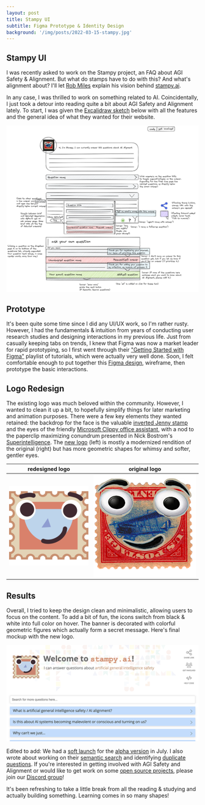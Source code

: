 ```yaml
---
layout: post
title: Stampy UI
subtitle: Figma Prototype & Identity Design
background: '/img/posts/2022-03-15-stampy.jpg'
---
```


## Stampy UI

I was recently asked to work on the Stampy project, an FAQ about AGI Safety & Alignment. But what do stamps have to do with this? And what's alignment about? I'll let [Rob Miles](https://www.youtube.com/c/robertmilesai) explain his vision behind [stampy.ai](https://stampy.ai/wiki/Stampy).

In any case, I was thrilled to work on something related to AI. Coincidentally, I just took a detour into reading quite a bit about AGI Safety and Alignment lately. To start, I was given the [Excalidraw sketch](https://excalidraw.com/) below with all the features and the general idea of what they wanted for their website.

![Original Requirements Sketch](/img/posts/2022-03-15-stampy-sketch.png)

## Prototype

It's been quite some time since I did any UI/UX work, so I'm rather rusty. However, I had the fundamentals & intuition from years of conducting user research studies and designing interactions in my previous life. Just from casually keeping tabs on trends, I knew that Figma was now a market leader for rapid prototyping, so I first went through their ["Getting Started with Figma"](https://www.youtube.com/watch?v=Cx2dkpBxst8&list=PLXDU_eVOJTx7QHLShNqIXL1Cgbxj7HlN4) playlist of tutorials, which were actually very well done. Soon, I felt comfortable enough to put together this [Figma design](https://www.figma.com/proto/gm06d1l5stMlnKxeElWBEc/Stampy-AI-Alignment-FAQ?node-id=116%3A415), wireframe, then prototype the basic interactions.

## Logo Redesign

The existing logo was much beloved within the community. However, I wanted to clean it up a bit, to hopefully simplify things for later marketing and animation purposes. There were a few key elements they wanted retained: the backdrop for the face is the valuable [inverted Jenny stamp](https://en.wikipedia.org/wiki/Inverted_Jenny) and the eyes of the friendly [Microsoft Clippy office assistant](https://en.wikipedia.org/wiki/Office_Assistant), with a nod to the paperclip maximizing conundrum presented in Nick Bostrom's [Superintelligence](https://en.wikipedia.org/wiki/Superintelligence:_Paths,_Dangers,_Strategies). The [new logo](https://github.com/StampyAI/StampyAIAssets) (left) is mostly a modernized rendition of the original (right) but has more geometric shapes for whimsy and softer, gentler eyes.

| redesigned logo | original logo |
| :-------------: | :-----------: |
| <img src="/img/posts/2022-03-15-stampy-logo2.png" class="cols-2"/> | <img src="/img/posts/2022-03-15-stampy-logo1.png" class="cols-2"/> |

## Results

Overall, I tried to keep the design clean and minimalistic, allowing users to focus on the content. To add a bit of fun, the icons switch from black & white into full color on hover. The banner is decorated with colorful geometric figures which actually form a secret message. Here's final mockup with the new logo.

[![Stampy.AI Preview](/img/posts/2022-03-15-stampy-preview.png)](https://stampy.ai/)

Edited to add: We had a [soft launch](https://www.lesswrong.com/posts/auPkxnLb3R9vXjEzo/all-agi-safety-questions-welcome-especially-basic-ones) for the [alpha version](https://ui.stampy.ai) in July. I also wrote about working on their [semantic search](/2022/07/05/use.html) and identifying [duplicate questions](/2022/06/14/sbert.html). If you're interested in getting involved with AGI Safety and Alignment or would like to get work on some [open source projects](https://github.com/StampyAI), please join our [Discord group](https://stampy.ai/wiki/Discord_invite)!

It's been refreshing to take a little break from all the reading & studying and actually building something. Learning comes in so many shapes!

